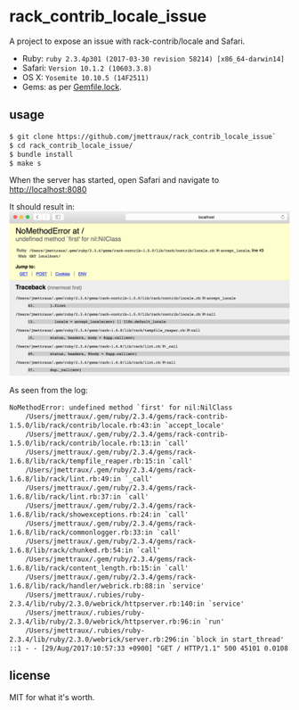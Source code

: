 
# rack_contrib_locale_issue

A project to expose an issue with rack-contrib/locale and Safari.

* Ruby: `ruby 2.3.4p301 (2017-03-30 revision 58214) [x86_64-darwin14]`
* Safari: `Version 10.1.2 (10603.3.8)`
* OS X: `Yosemite 10.10.5 (14F2511)`
* Gems: as per [Gemfile.lock](Gemfile.lock).

## usage

```
$ git clone https://github.com/jmettraux/rack_contrib_locale_issue`
$ cd rack_contrib_locale_issue/
$ bundle install
$ make s
```

When the server has started, open Safari and navigate to [http://localhost:8080](http://localhost:8080)

It should result in:
![Safari error](safari_error.png)

As seen from the log:
```
NoMethodError: undefined method `first' for nil:NilClass
	/Users/jmettraux/.gem/ruby/2.3.4/gems/rack-contrib-1.5.0/lib/rack/contrib/locale.rb:43:in `accept_locale'
	/Users/jmettraux/.gem/ruby/2.3.4/gems/rack-contrib-1.5.0/lib/rack/contrib/locale.rb:13:in `call'
	/Users/jmettraux/.gem/ruby/2.3.4/gems/rack-1.6.8/lib/rack/tempfile_reaper.rb:15:in `call'
	/Users/jmettraux/.gem/ruby/2.3.4/gems/rack-1.6.8/lib/rack/lint.rb:49:in `_call'
	/Users/jmettraux/.gem/ruby/2.3.4/gems/rack-1.6.8/lib/rack/lint.rb:37:in `call'
	/Users/jmettraux/.gem/ruby/2.3.4/gems/rack-1.6.8/lib/rack/showexceptions.rb:24:in `call'
	/Users/jmettraux/.gem/ruby/2.3.4/gems/rack-1.6.8/lib/rack/commonlogger.rb:33:in `call'
	/Users/jmettraux/.gem/ruby/2.3.4/gems/rack-1.6.8/lib/rack/chunked.rb:54:in `call'
	/Users/jmettraux/.gem/ruby/2.3.4/gems/rack-1.6.8/lib/rack/content_length.rb:15:in `call'
	/Users/jmettraux/.gem/ruby/2.3.4/gems/rack-1.6.8/lib/rack/handler/webrick.rb:88:in `service'
	/Users/jmettraux/.rubies/ruby-2.3.4/lib/ruby/2.3.0/webrick/httpserver.rb:140:in `service'
	/Users/jmettraux/.rubies/ruby-2.3.4/lib/ruby/2.3.0/webrick/httpserver.rb:96:in `run'
	/Users/jmettraux/.rubies/ruby-2.3.4/lib/ruby/2.3.0/webrick/server.rb:296:in `block in start_thread'
::1 - - [29/Aug/2017:10:57:33 +0900] "GET / HTTP/1.1" 500 45101 0.0108
```

## license

MIT for what it's worth.

